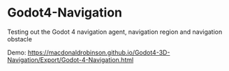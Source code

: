 # Godot4-Navigation

Testing out the Godot 4 navigation agent, navigation region and navigation obstacle

Demo: https://macdonaldrobinson.github.io/Godot4-3D-Navigation/Export/Godot-4-Navigation.html
